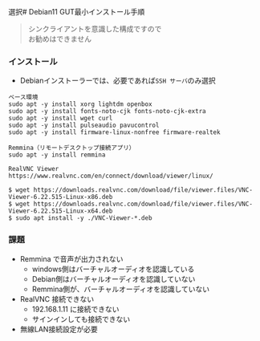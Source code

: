 選択# Debian11 GUT最小インストール手順

> シンクライアントを意識した構成ですので  
> お勧めはできません

### インストール

- Debianインストーラーでは、必要であれば`SSH サーバ`のみ選択

```
ベース環境
sudo apt -y install xorg lightdm openbox
sudo apt -y install fonts-noto-cjk fonts-noto-cjk-extra
sudo apt -y install wget curl
sudo apt -y install pulseaudio pavucontrol
sudo apt -y install firmware-linux-nonfree firmware-realtek

Remmina（リモートデスクトップ接続アプリ）
sudo apt -y install remmina

RealVNC Viewer 
https://www.realvnc.com/en/connect/download/viewer/linux/

$ wget https://downloads.realvnc.com/download/file/viewer.files/VNC-Viewer-6.22.515-Linux-x86.deb
$ wget https://downloads.realvnc.com/download/file/viewer.files/VNC-Viewer-6.22.515-Linux-x64.deb
$ sudo apt install -y ./VNC-Viewer-*.deb
```

### 課題

- Remmina で音声が出力されない
  - windows側はバーチャルオーディオを認識している
  - Debian側はバーチャルオーディオを認識していない
  - Remmina側が、バーチャルオーディオを認識していない
- RealVNC 接続できない
  - 192.168.1.11 に接続できない
  - サインインしても接続できない
- 無線LAN接続設定が必要